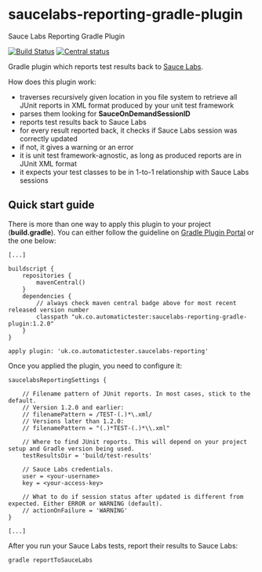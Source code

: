 # saucelabs-reporting-gradle-plugin
Sauce Labs Reporting Gradle Plugin

[![Build Status](https://travis-ci.com/automatictester/saucelabs-reporting-gradle-plugin.svg?branch=master)](https://travis-ci.com/automatictester/saucelabs-reporting-gradle-plugin)
[![Central status](https://maven-badges.herokuapp.com/maven-central/uk.co.automatictester/saucelabs-reporting-gradle-plugin/badge.svg)](https://maven-badges.herokuapp.com/maven-central/uk.co.automatictester/saucelabs-reporting-gradle-plugin)

Gradle plugin which reports test results back to [Sauce Labs][1].

How does this plugin work:
- traverses recursively given location in you file system to retrieve all JUnit reports in XML format produced by your unit test framework
- parses them looking for **SauceOnDemandSessionID**
- reports test results back to Sauce Labs
- for every result reported back, it checks if Sauce Labs session was correctly updated
- if not, it gives a warning or an error
- it is unit test framework-agnostic, as long as produced reports are in JUnit XML format
- it expects your test classes to be in 1-to-1 relationship with Sauce Labs sessions

## Quick start guide

There is more than one way to apply this plugin to your project (**build.gradle**). You can either follow the guideline on [Gradle Plugin Portal][2] or the one below:

```
[...]

buildscript {
    repositories {
        mavenCentral()
    }
    dependencies {
        // always check maven central badge above for most recent released version number
        classpath "uk.co.automatictester:saucelabs-reporting-gradle-plugin:1.2.0"
    }
}

apply plugin: 'uk.co.automatictester.saucelabs-reporting'
```

Once you applied the plugin, you need to configure it:

```
saucelabsReportingSettings {

    // Filename pattern of JUnit reports. In most cases, stick to the default.
    // Version 1.2.0 and earlier:
    // filenamePattern = /TEST-(.)*\.xml/
    // Versions later than 1.2.0:
    // filenamePattern = "(.)*TEST-(.)*\\.xml"

    // Where to find JUnit reports. This will depend on your project setup and Gradle version being used.
    testResultsDir = 'build/test-results'

    // Sauce Labs credentials.
    user = <your-username>
    key = <your-access-key>

    // What to do if session status after updated is different from expected. Either ERROR or WARNING (default).
    // actionOnFailure = 'WARNING'
}

[...]
```

After you run your Sauce Labs tests, report their results to Sauce Labs:

```gradle reportToSauceLabs```

[1]: https://saucelabs.com
[2]: https://plugins.gradle.org/plugin/uk.co.automatictester.saucelabs-reporting